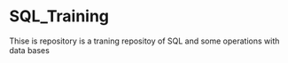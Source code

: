 # SQL_Training
Thise is repository is a traning repositoy of SQL and some operations with data bases
